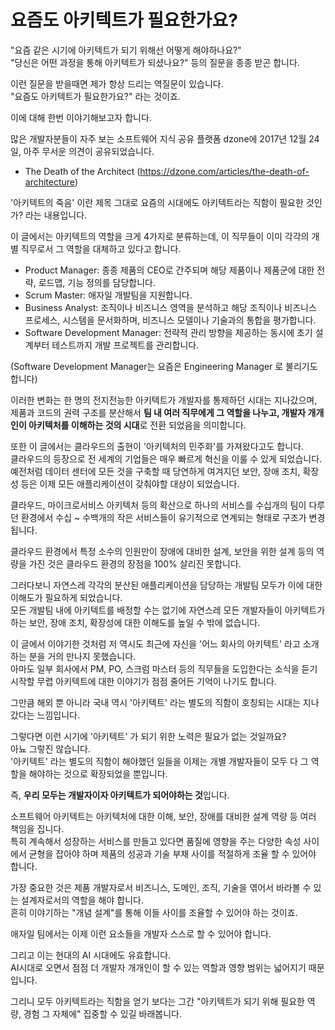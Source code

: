 # 요즘도 아키텍트가 필요한가요?

"요즘 같은 시기에 아키텍트가 되기 위해선 어떻게 해야하나요?"  
"당신은 어떤 과정을 통해 아키텍트가 되셨나요?"
등의 질문을 종종 받곤 합니다.  
  
이런 질문을 받을때면 제가 항상 드리는 역질문이 있습니다.  
"요즘도 아키텍트가 필요한가요?" 라는 것이죠.  
  
이에 대해 한번 이야기해보고자 합니다.  
  
많은 개발자분들이 자주 보는 소프트웨어 지식 공유 플랫폼 dzone에 2017년 12월 24일, 아주 무서운 의견이 공유되었습니다.

- The Death of the Architect (https://dzone.com/articles/the-death-of-architecture)

'아키텍트의 죽음' 이란 제목 그대로 요즘의 시대에도 아키텍트라는 직함이 필요한 것인가? 라는 내용입니다.  
  
이 글에서는 아키텍트의 역할을 크게 4가지로 분류하는데, 이 직무들이 이미 각각의 개별 직무로서 그 역할을 대체하고 있다고 합니다.   

- Product Manager: 종종 제품의 CEO로 간주되며 해당 제품이나 제품군에 대한 전략, 로드맵, 기능 정의를 담당합니다.
- Scrum Master: 애자일 개발팀을 지원합니다.
- Business Analyst: 조직이나 비즈니스 영역을 분석하고 해당 조직이나 비즈니스 프로세스, 시스템을 문서화하며, 비즈니스 모델이나 기술과의 통합을 평가합니다.
- Software Development Manager: 전략적 관리 방향을 제공하는 동시에 초기 설계부터 테스트까지 개발 프로젝트를 관리합니다.

(Software Development Manager는 요즘은 Engineering Manager 로 불리기도 합니다)  
  
이러한 변화는 한 명의 전지전능한 아키텍트가 개발자를 통제하던 시대는 지나갔으며, 제품과 코드의 권력 구조를 분산해서 **팀 내 여러 직무에게 그 역할을 나누고, 개발자 개개인이 아키텍처를 이해하는 것의 시대**로 전환 되었음을 의미합니다.  
  
또한 이 글에서는 클라우드의 출현이 '아키텍처의 민주화'를 가져왔다고도 합니다.  
클라우드의 등장으로 전 세계의 기업들은 매우 빠르게 혁신을 이룰 수 있게 되었습니다.  
예전처럼 데이터 센터에 모든 것을 구축할 때 당연하게 여겨지던 보안, 장애 조치, 확장성 등은 이제 모든 애플리케이션이 갖춰야할 대상이 되었습니다.    
  
클라우드, 마이크로서비스 아키텍처 등의 확산으로 하나의 서비스를 수십개의 팀이 다루던 환경에서 수십 ~ 수백개의 작은 서비스들이 유기적으로 연계되는 형태로 구조가 변경됩니다.  

클라우드 환경에서 특정 소수의 인원만이 장애에 대비한 설계, 보안을 위한 설계 등의 역량을 가진 것은 클라우드 환경의 장점을 100% 살리진 못합니다.  
  
그러다보니 자연스레 각각의 분산된 애플리케이션을 담당하는 개발팀 모두가 이에 대한 이해도가 필요하게 되었습니다.  
모든 개발팀 내에 아키텍트를 배정할 수는 없기에 자연스레 모든 개발자들이 아키텍트가 하는 보안, 장애 조치, 확장성에 대한 이해도를 높일 수 밖에 없습니다.  

이 글에서 이야기한 것처럼 저 역시도 최근에 자신을 '어느 회사의 아키텍트' 라고 소개하는 분을 거의 만나지 못했습니다.  
아마도 일부 회사에서 PM, PO, 스크럼 마스터 등의 직무들을 도입한다는 소식을 듣기 시작할 무렵 아키텍트에 대한 이야기가 점점 줄어든 기억이 나기도 합니다.  
  
그만큼 해외 뿐 아니라 국내 역시 '아키텍트' 라는 별도의 직함이 호칭되는 시대는 지나갔다는 느낌입니다.  
  
그렇다면 이런 시기에 '아키텍트' 가 되기 위한 노력은 필요가 없는 것일까요?  
아뇨 그렇진 않습니다.  
'아키텍트' 라는 별도의 직함이 해야했던 일들을 이제는 개별 개발자들이 모두 다 그 역할을 해야하는 것으로 확장되었을 뿐입니다.  
  
즉, **우리 모두는 개발자이자 아키텍트가 되어야하는 것**입니다.  
  
소프트웨어 아키텍트는 아키텍처에 대한 이해, 보안, 장애를 대비한 설계 역량 등 여러 책임을 집니다.  
특히 계속해서 성장하는 서비스를 만들고 있다면 품질에 영향을 주는 다양한 속성 사이에서 균형을 잡아야 하며 제품의 성공과 기술 부채 사이를 적절하게 조율 할 수 있어야 합니다.  
  
가장 중요한 것은 제품 개발자로서 비즈니스, 도메인, 조직, 기술을 엮어서 바라볼 수 있는 설계자로서의 역할을 해야 합니다.  
흔히 이야기하는 "개념 설계"를 통해 이들 사이를 조율할 수 있어야 하는 것이죠.  
  
애자일 팀에서는 이제 이런 요소들을 개발자 스스로 할 수 있어야 합니다.  
  
그리고 이는 현대의 AI 시대에도 유효합니다.  
AI시대로 오면서 점점 더 개발자 개개인이 할 수 있는 역할과 영향 범위는 넓어지기 때문입니다.  
  
그리니 모두 아키텍트라는 직함을 얻기 보다는 그간 "아키텍트가 되기 위해 필요한 역량, 경험 그 자체에" 집중할 수 있길 바래봅니다. 

